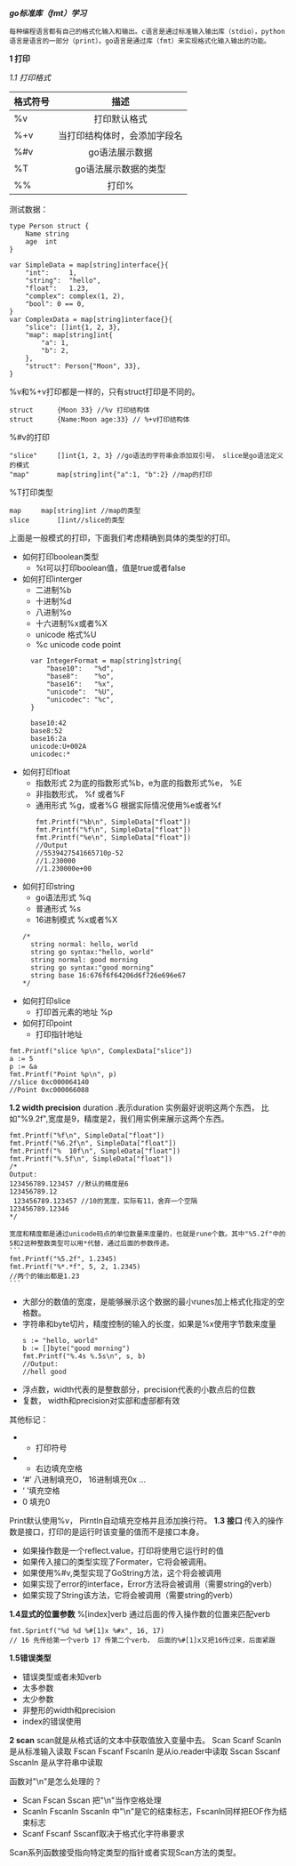 ***go标准库（fmt）学习***

    每种编程语言都有自己的格式化输入和输出。c语言是通过标准输入输出库（stdio），python语言是语言的一部分（print）。go语言是通过库（fmt）来实现格式化输入输出的功能。
**1 打印**

*1.1 打印格式*

| 格式符号  |描述                      |
|:---------|:------------------------:|
|%v        |打印默认格式               |
|%+v       |当打印结构体时，会添加字段名 |
|%#v       |go语法展示数据             |
|%T        |go语法展示数据的类型        |
|%%        |打印%                       |
测试数据：

```
type Person struct {
	Name string
	age  int
}

var SimpleData = map[string]interface{}{
	"int":     1,
	"string":  "hello",
	"float":   1.23,
	"complex": complex(1, 2),
    "bool": 0 == 0,
}
var ComplexData = map[string]interface{}{
	"slice": []int{1, 2, 3},
	"map": map[string]int{
		"a": 1,
		"b": 2,
	},
	"struct": Person{"Moon", 33},
}
```
%v和%+v打印都是一样的，只有struct打印是不同的。
```
struct		{Moon 33} //%v 打印结构体
struct		{Name:Moon age:33} // %+v打印结构体
```
%#v的打印
```
"slice"		[]int{1, 2, 3} //go语法的字符串会添加双引号， slice是go语法定义的模式
"map"		map[string]int{"a":1, "b":2} //map的打印
```
%T打印类型
```
map		map[string]int //map的类型
slice		[]int//slice的类型
```
上面是一般模式的打印，下面我们考虑精确到具体的类型的打印。
- 如何打印boolean类型
  - %t可以打印boolean值，值是true或者false
- 如何打印interger
  - 二进制%b
  - 十进制%d
  - 八进制%o
  - 十六进制%x或者%X
  - unicode 格式%U
  - %c unicode code point
  ```
    var IntegerFormat = map[string]string{
        "base10":   "%d",
        "base8":    "%o",
        "base16":   "%x",
        "unicode":  "%U",
        "unicodec": "%c",
    }

    base10:42
    base8:52
    base16:2a
    unicode:U+002A
    unicodec:*
  ```
- 如何打印float
  - 指数形式 2为底的指数形式%b，e为底的指数形式%e， %E
  - 非指数形式， %f 或者%F
  - 通用形式 %g，或者%G 根据实际情况使用%e或者%f
    ```
    fmt.Printf("%b\n", SimpleData["float"])
	fmt.Printf("%f\n", SimpleData["float"])
	fmt.Printf("%e\n", SimpleData["float"])
    //Output
    //5539427541665710p-52
    //1.230000
    //1.230000e+00
    ```
- 如何打印string
  - go语法形式 %q
  - 普通形式 %s
  - 16进制模式 %x或者%X
  ```
  /*
    string normal: hello, world
    string go syntax:"hello, world"
    string normal: good morning
    string go syntax:"good morning"
    string base 16:676f6f64206d6f726e696e67
  */
  ```
- 如何打印slice
  - 打印首元素的地址 %p
- 如何打印point
  - 打印指针地址
```
fmt.Printf("slice %p\n", ComplexData["slice"])
a := 5
p := &a
fmt.Printf("Point %p\n", p)
//slice 0xc000064140
//Point 0xc000066088
```
**1.2 width precision**
duration .表示duration
实例最好说明这两个东西， 比如"%9.2f",宽度是9，精度是2，我们用实例来展示这两个东西。
```
fmt.Printf("%f\n", SimpleData["float"])
fmt.Printf("%6.2f\n", SimpleData["float"])
fmt.Printf("%  10f\n", SimpleData["float"])
fmt.Printf("%.5f\n", SimpleData["float"])
/*
Output:
123456789.123457 //默认的精度是6
123456789.12
 123456789.123457 //10的宽度，实际有11，舍弃一个空隔
123456789.12346 
*/
```
    宽度和精度都是通过unicode码点的单位数量来度量的，也就是rune个数。其中"%5.2f"中的5和2这种整数类型可以用*代替，通过后面的参数传递。
    ```
    fmt.Printf("%5.2f", 1.2345)
	fmt.Printf("%*.*f", 5, 2, 1.2345)
    //两个的输出都是1.23
    ```
- 大部分的数值的宽度，是能够展示这个数据的最小runes加上格式化指定的空格数。
- 字符串和byte切片，精度控制的输入的长度，如果是%x使用字节数来度量
  ```
  s := "hello, world"
  b := []byte("good morning")
  fmt.Printf("%.4s %.5s\n", s, b)
  //Output: 
  //hell good 
  ```
- 浮点数，width代表的是整数部分，precision代表的小数点后的位数
- 复数， width和precision对实部和虚部都有效

其他标记：
- + 打印符号
- - 右边填充空格
- ‘#’ 八进制填充O， 16进制填充0x ...
- ‘ ’填充空格
- 0 填充0

Print默认使用%v， Pirntln自动填充空格并且添加换行符。
**1.3 接口**
传入的操作数是接口，打印的是运行时该变量的值而不是接口本身。
- 如果操作数是一个reflect.value，打印将使用它运行时的值
- 如果传入接口的类型实现了Formater，它将会被调用。
- 如果使用%#v,类型实现了GoString方法，这个将会被调用
- 如果实现了error的interface，Error方法将会被调用（需要string的verb）
- 如果实现了String该方法，它将会被调用（需要string的verb）

**1.4显式的位置参数**
%[index]verb 通过后面的传入操作数的位置来匹配verb
```
fmt.Sprintf("%d %d %#[1]x %#x", 16, 17)
// 16 先传给第一个verb 17 传第二个verb， 后面的%#[1]x又把16传过来，后面紧跟
```
**1.5错误类型**
- 错误类型或者未知verb
- 太多参数
- 太少参数
- 非整形的width和precision
- index的错误使用

**2 scan**
scan就是从格式话的文本中获取值放入变量中去。
Scan Scanf Scanln 是从标准输入读取
Fscan Fscanf Fscanln 是从io.reader中读取
Sscan Sscanf Sscanln 是从字符串中读取

函数对"\n"是怎么处理的？
- Scan Fscan Sscan 把"\n"当作空格处理
- Scanln Fscanln Sscanln 中"\n"是它的结束标志，Fscanln同样把EOF作为结束标志
- Scanf Fscanf Sscanf取决于格式化字符串要求

Scan系列函数接受指向特定类型的指针或者实现Scan方法的类型。
